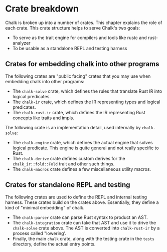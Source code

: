 # Crate breakdown

Chalk is broken up into a number of crates. This chapter explains the
role of each crate. This crate structure helps to serve Chalk's two goals:

* To serve as the trait engine for compilers and tools like rustc and rust-analyzer
* To be usable as a standalone REPL and testing harness

## Crates for embedding chalk into other programs

The following crates are "public facing" crates that you may use when embedding chalk into
other programs:

* The `chalk-solve` crate, which defines the rules that translate Rust IR into logical predicates.
* The `chalk-ir` crate, which defines the IR representing types and logical predicates.
* The `chalk-rust-ir` crate, which defines the IR representing Rust concepts like traits and impls.

The following crate is an implementation detail, used internally by `chalk-solve`:

* The `chalk-engine` crate, which defines the actual engine that solves logical predicate. This 
  engine is quite general and not really specific to Rust.
* The `chalk-derive` crate defines custom derives for the `chalk_ir::fold::Fold` trait and other
  such things.
* The `chalk-macros` crate defines a few miscellaneous utility macros.

## Crates for standalone REPL and testing

The following crates are used to define the REPL and internal testing
harness. These crates build on the crates above. Essentially, they
define a kind of "minimal embedding" of chalk.

* The `chalk-parser` crate can parse Rust syntax to product an AST.
* The `chalk-integration` crate can take that AST and use it to drive
  the `chalk-solve` crate above. The AST is converted into
  `chalk-rust-ir` by a process called "lowering'.
* Finally, the main `chalk` crate, along with the testing crate in the
  `tests` directory, define the actual entry points.
